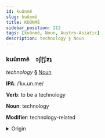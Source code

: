 ```yaml
---
id: kuûnmê
slug: kuûnmê
title: KUÛNMÊ
sidebar_position: 212
tags: [kuûnmê, Noun, Austro-Asiatic]
description: technology § Noun
---
```


### kuûnmê&emsp;<span kind="abugida">ɔʃɽ̃ʄƶʇ</span>

*technology* **§** [Noun](../../tags/Noun)

**IPA**: /ˈkʌ.un.me/

**Verb**: to be a technology

**Noun**: technology

**Modifier**: technology-related

<details>
    <summary>Origin</summary>
    Vietnamese công nghệ [kəwŋ͡m˧˧ ŋe˧˨ʔ]<br/>
    <em>Austro-Asiatic Language Family</em>
</details>